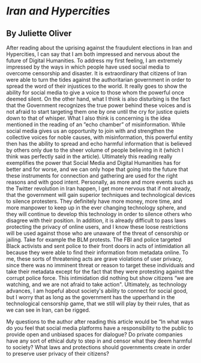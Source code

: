 # _Iran and Hypercities_
## By Juliette Oliver

After reading about the uprising against the fraudulent elections in Iran and Hypercities, I can say that I am both impressed and nervous about the future of Digital Humanities. To address my first feeling, I am extremely impressed by the ways in which people have used social media to overcome censorship and disaster. It is extraordinary that citizens of Iran were able to turn the tides against the authoritarian government in order to spread the word of their injustices to the world. It really goes to show the ability for social media to give a voice to those whom the powerful once deemed silent. On the other hand, what I think is also disturbing is the fact that the Government recognizes the true power behind these voices and is not afraid to start targeting them one by one until the cry for justice quiets down to that of whisper. What I also think is concerning is the idea mentioned in the reading of an ”echo chamber” of misinformation. While social media gives us an opportunity to join with and strengthen the collective voices for noble causes, with misinformation, this powerful entity then has the ability to spread and echo harmful information that is believed by others only due to the sheer volume of people believing in it (which I think was perfectly said in the article). Ultimately this reading really exemplifies the power that Social Media and Digital Humanities has for better and for worse, and we can only hope that going into the future that these instruments for connection and gathering are used for the right reasons and with good intent. Personally, as more and more events such as the Twitter revolution in Iran happen, I get more nervous that if not already, that the government will gain superior techniques and technological devices to silence protesters. They definitely have more money, more time, and more manpower to keep up in the ever changing technology sphere, and they will continue to develop this technology in order to silence others who disagree with their position. In addition, it is already difficult to pass laws protecting the privacy of online users, and I know these loose restrictions will be used against those who are unaware of the threat of censorship or jailing. Take for example the BLM protests. The FBI and police targeted Black activists and sent police to their front doors in acts of intimidation all because they were able to find their information from metadata online. To me, these sorts of threatening acts are grave violations of user privacy, since there was no imminent threat or reason to target these individuals and take their metadata except for the fact that they were protesting against the corrupt police force. This intimidation did nothing but show citizens “we are watching, and we are not afraid to take action". Ultimately, as technology advances, I am hopeful about society's ability to connect for social good, but I worry that as long as the government has the upperhand in the technological censorship game, that we still will play by their rules, that as we can see in Iran, can be rigged.

My questions to the author after reading this article would be “In what ways do you feel that social media platforms have a responsibility to the public to provide open and unbiased spaces for dialogue? Do private companies have any sort of ethical duty to step in and censor what they deem harmful to society? What laws and protections should governments create in order to preserve user privacy of their citizens? 








